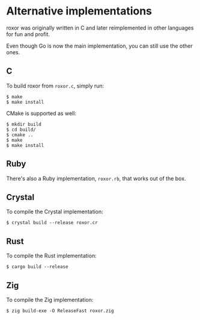 # Alternative implementations

roxor was originally written in C and later reimplemented in other languages for fun and profit.

Even though Go is now the main implementation, you can still use the other ones.

## C

To build roxor from `roxor.c`, simply run:

    $ make
    $ make install

CMake is supported as well:

    $ mkdir build
    $ cd build/
    $ cmake ..
    $ make
    $ make install

## Ruby

There's also a Ruby implementation, `roxor.rb`, that works out of the box.

## Crystal

To compile the Crystal implementation:

    $ crystal build --release roxor.cr

## Rust

To compile the Rust implementation:

    $ cargo build --release

## Zig

To compile the Zig implementation:

    $ zig build-exe -O ReleaseFast roxor.zig

